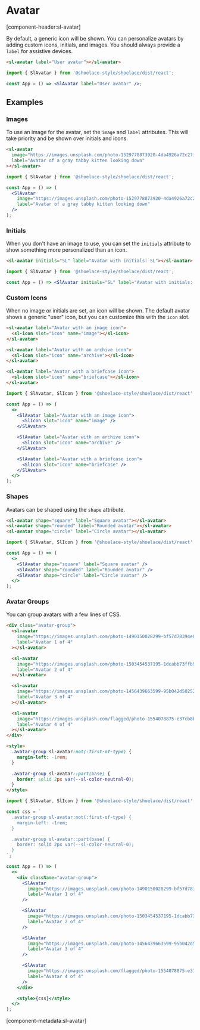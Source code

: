 # Avatar

[component-header:sl-avatar]

By default, a generic icon will be shown. You can personalize avatars by adding custom icons, initials, and images. You should always provide a `label` for assistive devices.

```html preview
<sl-avatar label="User avatar"></sl-avatar>
```

```jsx react
import { SlAvatar } from '@shoelace-style/shoelace/dist/react';

const App = () => <SlAvatar label="User avatar" />;
```

## Examples

### Images

To use an image for the avatar, set the `image` and `label` attributes. This will take priority and be shown over initials and icons.

```html preview
<sl-avatar
  image="https://images.unsplash.com/photo-1529778873920-4da4926a72c2?ixlib=rb-1.2.1&auto=format&fit=crop&w=300&q=80"
  label="Avatar of a gray tabby kitten looking down"
></sl-avatar>
```

```jsx react
import { SlAvatar } from '@shoelace-style/shoelace/dist/react';

const App = () => (
  <SlAvatar
    image="https://images.unsplash.com/photo-1529778873920-4da4926a72c2?ixlib=rb-1.2.1&auto=format&fit=crop&w=300&q=80"
    label="Avatar of a gray tabby kitten looking down"
  />
);
```

### Initials

When you don't have an image to use, you can set the `initials` attribute to show something more personalized than an icon.

```html preview
<sl-avatar initials="SL" label="Avatar with initials: SL"></sl-avatar>
```

```jsx react
import { SlAvatar } from '@shoelace-style/shoelace/dist/react';

const App = () => <SlAvatar initials="SL" label="Avatar with initials: SL" />;
```

### Custom Icons

When no image or initials are set, an icon will be shown. The default avatar shows a generic "user" icon, but you can customize this with the `icon` slot.

```html preview
<sl-avatar label="Avatar with an image icon">
  <sl-icon slot="icon" name="image"></sl-icon>
</sl-avatar>

<sl-avatar label="Avatar with an archive icon">
  <sl-icon slot="icon" name="archive"></sl-icon>
</sl-avatar>

<sl-avatar label="Avatar with a briefcase icon">
  <sl-icon slot="icon" name="briefcase"></sl-icon>
</sl-avatar>
```

```jsx react
import { SlAvatar, SlIcon } from '@shoelace-style/shoelace/dist/react';

const App = () => (
  <>
    <SlAvatar label="Avatar with an image icon">
      <SlIcon slot="icon" name="image" />
    </SlAvatar>

    <SlAvatar label="Avatar with an archive icon">
      <SlIcon slot="icon" name="archive" />
    </SlAvatar>

    <SlAvatar label="Avatar with a briefcase icon">
      <SlIcon slot="icon" name="briefcase" />
    </SlAvatar>
  </>
);
```

### Shapes

Avatars can be shaped using the `shape` attribute.

```html preview
<sl-avatar shape="square" label="Square avatar"></sl-avatar>
<sl-avatar shape="rounded" label="Rounded avatar"></sl-avatar>
<sl-avatar shape="circle" label="Circle avatar"></sl-avatar>
```

```jsx react
import { SlAvatar, SlIcon } from '@shoelace-style/shoelace/dist/react';

const App = () => (
  <>
    <SlAvatar shape="square" label="Square avatar" />
    <SlAvatar shape="rounded" label="Rounded avatar" />
    <SlAvatar shape="circle" label="Circle avatar" />
  </>
);
```

### Avatar Groups

You can group avatars with a few lines of CSS.

```html preview
<div class="avatar-group">
  <sl-avatar
    image="https://images.unsplash.com/photo-1490150028299-bf57d78394e0?ixid=MXwxMjA3fDB8MHxwaG90by1wYWdlfHx8fGVufDB8fHw%3D&ixlib=rb-1.2.1&auto=format&fit=crop&w=256&h=256&q=80&crop=right"
    label="Avatar 1 of 4"
  ></sl-avatar>

  <sl-avatar
    image="https://images.unsplash.com/photo-1503454537195-1dcabb73ffb9?ixid=MXwxMjA3fDB8MHxwaG90by1wYWdlfHx8fGVufDB8fHw%3D&ixlib=rb-1.2.1&auto=format&fit=crop&w=256&h=256&crop=left&q=80"
    label="Avatar 2 of 4"
  ></sl-avatar>

  <sl-avatar
    image="https://images.unsplash.com/photo-1456439663599-95b042d50252?ixid=MXwxMjA3fDB8MHxwaG90by1wYWdlfHx8fGVufDB8fHw%3D&ixlib=rb-1.2.1&auto=format&fit=crop&w=256&h=256&crop=left&q=80"
    label="Avatar 3 of 4"
  ></sl-avatar>

  <sl-avatar
    image="https://images.unsplash.com/flagged/photo-1554078875-e37cb8b0e27d?ixid=MXwxMjA3fDB8MHxwaG90by1wYWdlfHx8fGVufDB8fHw%3D&ixlib=rb-1.2.1&auto=format&fit=crop&w=256&h=256&crop=top&q=80"
    label="Avatar 4 of 4"
  ></sl-avatar>
</div>

<style>
  .avatar-group sl-avatar:not(:first-of-type) {
    margin-left: -1rem;
  }

  .avatar-group sl-avatar::part(base) {
    border: solid 2px var(--sl-color-neutral-0);
  }
</style>
```

```jsx react
import { SlAvatar, SlIcon } from '@shoelace-style/shoelace/dist/react';

const css = `
  .avatar-group sl-avatar:not(:first-of-type) {
    margin-left: -1rem;
  }

  .avatar-group sl-avatar::part(base) {
    border: solid 2px var(--sl-color-neutral-0);
  }
`;

const App = () => (
  <>
    <div className="avatar-group">
      <SlAvatar
        image="https://images.unsplash.com/photo-1490150028299-bf57d78394e0?ixid=MXwxMjA3fDB8MHxwaG90by1wYWdlfHx8fGVufDB8fHw%3D&ixlib=rb-1.2.1&auto=format&fit=crop&w=256&h=256&q=80&crop=right"
        label="Avatar 1 of 4"
      />

      <SlAvatar
        image="https://images.unsplash.com/photo-1503454537195-1dcabb73ffb9?ixid=MXwxMjA3fDB8MHxwaG90by1wYWdlfHx8fGVufDB8fHw%3D&ixlib=rb-1.2.1&auto=format&fit=crop&w=256&h=256&crop=left&q=80"
        label="Avatar 2 of 4"
      />

      <SlAvatar
        image="https://images.unsplash.com/photo-1456439663599-95b042d50252?ixid=MXwxMjA3fDB8MHxwaG90by1wYWdlfHx8fGVufDB8fHw%3D&ixlib=rb-1.2.1&auto=format&fit=crop&w=256&h=256&crop=left&q=80"
        label="Avatar 3 of 4"
      />

      <SlAvatar
        image="https://images.unsplash.com/flagged/photo-1554078875-e37cb8b0e27d?ixid=MXwxMjA3fDB8MHxwaG90by1wYWdlfHx8fGVufDB8fHw%3D&ixlib=rb-1.2.1&auto=format&fit=crop&w=256&h=256&crop=top&q=80"
        label="Avatar 4 of 4"
      />
    </div>

    <style>{css}</style>
  </>
);
```

[component-metadata:sl-avatar]
